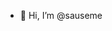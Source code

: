 - 👋 Hi, I’m @sauseme

<!---
sauseme/sauseme is a ✨ special ✨ repository because its `README.md` (this file) appears on your GitHub profile.
You can click the Preview link to take a look at your changes.
--->
